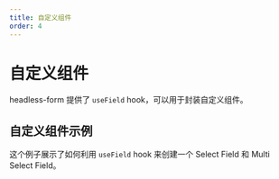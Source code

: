 ```yaml
---
title: 自定义组件
order: 4
---
```


# 自定义组件

headless-form 提供了 `useField` hook，可以用于封装自定义组件。

## 自定义组件示例

这个例子展示了如何利用 `useField` hook 来创建一个 Select Field 和 Multi Select Field。

<code src="./examples/component/demo1.tsx"></code>

